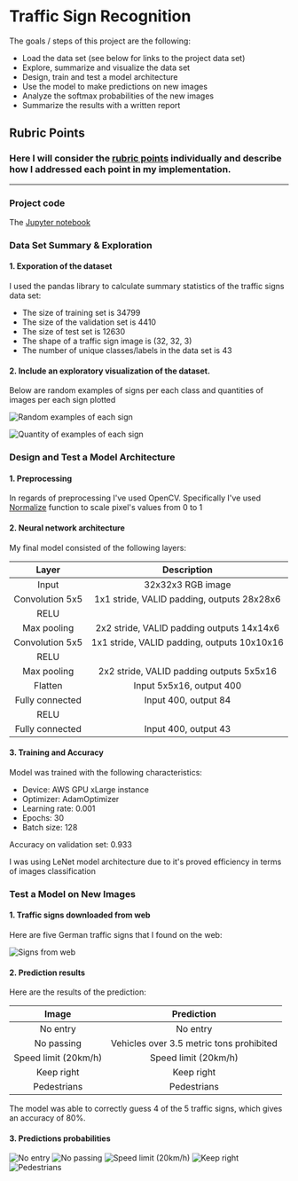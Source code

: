 # **Traffic Sign Recognition** 

The goals / steps of this project are the following:
* Load the data set (see below for links to the project data set)
* Explore, summarize and visualize the data set
* Design, train and test a model architecture
* Use the model to make predictions on new images
* Analyze the softmax probabilities of the new images
* Summarize the results with a written report


[//]: # (Image References)

[image1]: ./examples/visualization.jpg "Visualization"
[image2]: ./examples/grayscale.jpg "Grayscaling"
[image3]: ./examples/random_noise.jpg "Random Noise"
[image4]: ./examples/placeholder.png "Traffic Sign 1"
[image5]: ./examples/placeholder.png "Traffic Sign 2"
[image6]: ./examples/placeholder.png "Traffic Sign 3"
[image7]: ./examples/placeholder.png "Traffic Sign 4"
[image8]: ./examples/placeholder.png "Traffic Sign 5"

## Rubric Points
### Here I will consider the [rubric points](https://review.udacity.com/#!/rubrics/481/view) individually and describe how I addressed each point in my implementation.  

---
### Project code

The  [Jupyter notebook](https://github.com/AlexanderKim/CarND-Traffic-Sign-Classifier-Project/blob/master/Traffic_Sign_Classifier.ipynb)

### Data Set Summary & Exploration

#### 1. Exporation of the dataset

I used the pandas library to calculate summary statistics of the traffic
signs data set:

* The size of training set is 34799
* The size of the validation set is 4410
* The size of test set is 12630
* The shape of a traffic sign image is (32, 32, 3)
* The number of unique classes/labels in the data set is 43

#### 2. Include an exploratory visualization of the dataset.

Below are random examples of signs per each class and quantities of images per each sign plotted

![Random examples of each sign](./Images/exploratory_signs.png "Random examples of each sign")


![Quantity of examples of each sign](./Images/exploratory_histogram.png "Quantity of examples of each sign")


### Design and Test a Model Architecture

#### 1. Preprocessing

In regards of preprocessing I've used OpenCV. Specifically I've used [Normalize](https://docs.opencv.org/2.4/modules/core/doc/operations_on_arrays.html#normalize) function to scale pixel's values from 0 to 1


#### 2. Neural network architecture

My final model consisted of the following layers:

| Layer         		|     Description	        					| 
|:---------------------:|:---------------------------------------------:| 
| Input         		| 32x32x3 RGB image   							| 
| Convolution 5x5     	| 1x1 stride, VALID padding, outputs 28x28x6 	|
| RELU					|											    |
| Max pooling	      	| 2x2 stride, VALID padding outputs 14x14x6     |
| Convolution 5x5	    | 1x1 stride, VALID padding, outputs 10x10x16   |
| RELU          		|           									|
| Max pooling	      	| 2x2 stride, VALID padding outputs 5x5x16      |
| Flatten               | Input 5x5x16, output 400                      |
| Fully connected       | Input 400, output 84                          |
| RELU                  |												|
| Fully connected       | Input 400, output 43                          |
 


#### 3. Training and Accuracy

Model was trained with the following characteristics:
* Device: AWS GPU xLarge instance
* Optimizer: AdamOptimizer
* Learning rate: 0.001
* Epochs: 30
* Batch size: 128

Accuracy on validation set: 0.933

I was using LeNet model architecture due to it's proved efficiency in terms of images classification

### Test a Model on New Images

#### 1. Traffic signs downloaded from web

Here are five German traffic signs that I found on the web:

![Signs from web](./Images/web_signs.png "Signs from web")


#### 2. Prediction results

Here are the results of the prediction:

| Image			        |     Prediction	        					| 
|:---------------------:|:---------------------------------------------:| 
| No entry      		| No entry   									| 
| No passing            | Vehicles over 3.5 metric tons prohibited      |
| Speed limit (20km/h)  | Speed limit (20km/h)                          |
| Keep right            | Keep right                                    |
| Pedestrians			| Pedestrians                                   |


The model was able to correctly guess 4 of the 5 traffic signs, which gives an accuracy of 80%.

#### 3. Predictions probabilities

![No entry](./Images/stop_stats.png "No entry")
![No passing](./Images/pass_stats.png "No passing")
![Speed limit (20km/h)](./Images/20_stats.png "Speed limit (20km/h)")
![Keep right](./Images/right_stats.png "Keep right")
![Pedestrians](./Images/pedestrian_stats.png "Pedestrians")
